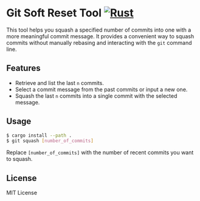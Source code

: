 # Git Soft Reset Tool [![Rust](https://github.com/oleander/git-squash-rs/actions/workflows/rust.yml/badge.svg)](https://github.com/oleander/git-squash-rs/actions/workflows/rust.yml)

This tool helps you squash a specified number of commits into one with a more meaningful commit message. It provides a convenient way to squash commits without manually rebasing and interacting with the `git` command line.

## Features

- Retrieve and list the last `n` commits.
- Select a commit message from the past commits or input a new one.
- Squash the last `n` commits into a single commit with the selected message.

## Usage

```bash
$ cargo install --path .
$ git squash [number_of_commits]
```

Replace `[number_of_commits]` with the number of recent commits you want to squash.

## License

MIT License
